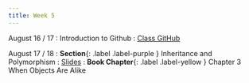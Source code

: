 ```yaml
---
title: Week 5
---
```


August 16 / 17
: Introduction to Github
  : [Class GitHub](https://github.com/jdposada/oop_202230)

August 17 / 18
: **Section**{: .label .label-purple } Inheritance and Polymorphism
  : [Slides]()
: **Book Chapter**{: .label .label-yellow } Chapter 3 When Objects Are Alike